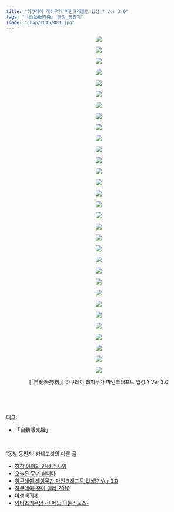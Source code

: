 ```yaml
---
title: "하쿠레이 레이무가 마인크래프트 입성!? Ver 3.0"
tags: "「自動販売機」 동방_동인지"
image: "ghap/2645/001.jpg"
---
```

<div class="article">
<p style="text-align: center; clear: none; float: none;"><img src="{{ site.nasurl }}/ghap/2645/001.jpg"/></p>
<p style="text-align: center; clear: none; float: none;"><img src="{{ site.nasurl }}/ghap/2645/002.jpg"/></p>
<p style="text-align: center; clear: none; float: none;"><img src="{{ site.nasurl }}/ghap/2645/003.jpg"/></p>
<p style="text-align: center; clear: none; float: none;"><img src="{{ site.nasurl }}/ghap/2645/004.jpg"/></p>
<p style="text-align: center; clear: none; float: none;"><img src="{{ site.nasurl }}/ghap/2645/005.jpg"/></p>
<p style="text-align: center; clear: none; float: none;"><img src="{{ site.nasurl }}/ghap/2645/006.jpg"/></p>
<p style="text-align: center; clear: none; float: none;"><img src="{{ site.nasurl }}/ghap/2645/007.jpg"/></p>
<p style="text-align: center; clear: none; float: none;"><img src="{{ site.nasurl }}/ghap/2645/008.jpg"/></p>
<p style="text-align: center; clear: none; float: none;"><img src="{{ site.nasurl }}/ghap/2645/009.jpg"/></p>
<p style="text-align: center; clear: none; float: none;"><img src="{{ site.nasurl }}/ghap/2645/010.jpg"/></p>
<p style="text-align: center; clear: none; float: none;"><img src="{{ site.nasurl }}/ghap/2645/011.jpg"/></p>
<p style="text-align: center; clear: none; float: none;"><img src="{{ site.nasurl }}/ghap/2645/012.jpg"/></p>
<p style="text-align: center; clear: none; float: none;"><img src="{{ site.nasurl }}/ghap/2645/013.jpg"/></p>
<p style="text-align: center; clear: none; float: none;"><img src="{{ site.nasurl }}/ghap/2645/014.jpg"/></p>
<p style="text-align: center; clear: none; float: none;"><img src="{{ site.nasurl }}/ghap/2645/015.jpg"/></p>
<p style="text-align: center; clear: none; float: none;"><img src="{{ site.nasurl }}/ghap/2645/016.jpg"/></p>
<p style="text-align: center; clear: none; float: none;"><img src="{{ site.nasurl }}/ghap/2645/017.jpg"/></p>
<p style="text-align: center; clear: none; float: none;"><img src="{{ site.nasurl }}/ghap/2645/018.jpg"/></p>
<p style="text-align: center; clear: none; float: none;"><img src="{{ site.nasurl }}/ghap/2645/019.jpg"/></p>
<p style="text-align: center; clear: none; float: none;"><img src="{{ site.nasurl }}/ghap/2645/020.jpg"/></p>
<p style="text-align: center; clear: none; float: none;"><img src="{{ site.nasurl }}/ghap/2645/021.jpg"/></p>
<p style="text-align: center; clear: none; float: none;"><img src="{{ site.nasurl }}/ghap/2645/022.jpg"/></p>
<p style="text-align: center; clear: none; float: none;"><img src="{{ site.nasurl }}/ghap/2645/023.jpg"/></p>
<p style="text-align: center; clear: none; float: none;"><img src="{{ site.nasurl }}/ghap/2645/024.jpg"/></p>
<p style="text-align: center; clear: none; float: none;"><img src="{{ site.nasurl }}/ghap/2645/025.jpg"/></p>
<p style="text-align: center; clear: none; float: none;"><img src="{{ site.nasurl }}/ghap/2645/026.jpg"/></p>
<p style="text-align: center; clear: none; float: none;"><img src="{{ site.nasurl }}/ghap/2645/027.jpg"/></p>
<p style="text-align: center; clear: none; float: none;"><img src="{{ site.nasurl }}/ghap/2645/028.jpg"/></p>
<p style="text-align: center; clear: none; float: none;"><img src="{{ site.nasurl }}/ghap/2645/029.jpg"/></p>
<p style="text-align: center; clear: none; float: none;"><img src="{{ site.nasurl }}/ghap/2645/030.jpg"/></p>
<p style="text-align: center; clear: none; float: none;"><img src="{{ site.nasurl }}/ghap/2645/031.jpg"/></p>
<p style="text-align: center; clear: none; float: none;">[「自動販売機」] 하쿠레이 레이무가 마인크래프트 입성!? Ver 3.0</p>
<p><br/></p>
</div><br/>
<div class="tagTrail">
<p>태그: </p>
<ul>
<li>「自動販売機」</li>
</ul>
</div><br/>
<div class="another">
<p>'동방 동인지' 카테고리의 다른 글</p>
<ul>
<li><a href="/2016-10-19-ghap_2649">착한 아이의 인생 주사위</a></li>
<li><a href="/2016-10-19-ghap_2646">오늘은 무녀 쉽니다</a></li>
<li><a href="/2016-10-19-ghap_2645">하쿠레이 레이무가 마인크래프트 입성!? Ver 3.0</a></li>
<li><a href="/2016-10-19-ghap_2643">하쿠레이-홍마 랠리 2010</a></li>
<li><a href="/2016-10-19-ghap_2642">야행백귀제</a></li>
<li><a href="/2016-10-19-ghap_2641">와타츠키무쌍 -아메노 아눌리오스-</a></li>
</ul>
</div><br/>
<div class="cb_module cb_fluid">
<div class="cb_wrt cb_profile">
</div><!-- commentList close -->
</div><br/>
